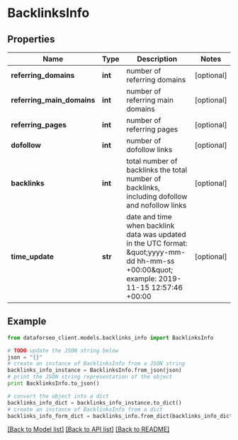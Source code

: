 # BacklinksInfo


## Properties

Name | Type | Description | Notes
------------ | ------------- | ------------- | -------------
**referring_domains** | **int** | number of referring domains | [optional] 
**referring_main_domains** | **int** | number of referring main domains | [optional] 
**referring_pages** | **int** | number of referring pages | [optional] 
**dofollow** | **int** | number of dofollow links | [optional] 
**backlinks** | **int** | total number of backlinks the total number of backlinks, including dofollow and nofollow links | [optional] 
**time_update** | **str** | date and time when backlink data was updated in the UTC format: \&quot;yyyy-mm-dd hh-mm-ss +00:00\&quot; example: 2019-11-15 12:57:46 +00:00 | [optional] 

## Example

```python
from dataforseo_client.models.backlinks_info import BacklinksInfo

# TODO update the JSON string below
json = "{}"
# create an instance of BacklinksInfo from a JSON string
backlinks_info_instance = BacklinksInfo.from_json(json)
# print the JSON string representation of the object
print BacklinksInfo.to_json()

# convert the object into a dict
backlinks_info_dict = backlinks_info_instance.to_dict()
# create an instance of BacklinksInfo from a dict
backlinks_info_form_dict = backlinks_info.from_dict(backlinks_info_dict)
```
[[Back to Model list]](../README.md#documentation-for-models) [[Back to API list]](../README.md#documentation-for-api-endpoints) [[Back to README]](../README.md)


